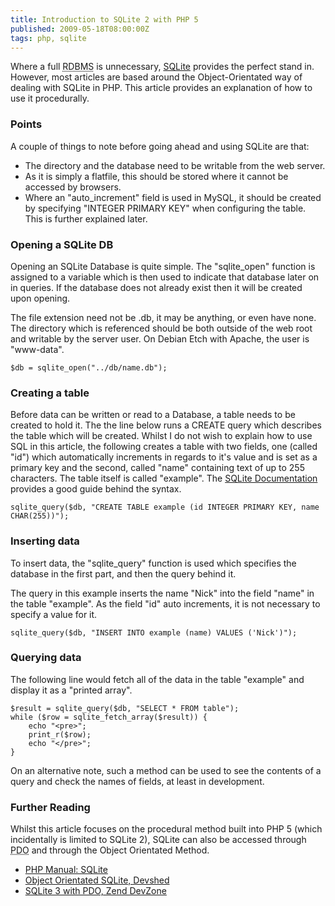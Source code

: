 ```yaml
---
title: Introduction to SQLite 2 with PHP 5
published: 2009-05-18T08:00:00Z
tags: php, sqlite
---
```


Where a full <acronym title="Relational Database Management System">RDBMS</acronym> is unnecessary, [SQLite](http://www.sqlite.org/) provides the perfect stand in. However, most articles are based around the Object-Orientated way of dealing with SQLite in PHP. This article provides an explanation of how to use it procedurally.

### Points

A couple of things to note before going ahead and using SQLite are that:

* The directory and the database need to be writable from the web server.</li>
* As it is simply a flatfile, this should be stored where it cannot be accessed by browsers.
* Where an "auto_increment" field is used in MySQL, it should be created by specifying "INTEGER PRIMARY KEY" when configuring the table. This is further explained later.

### Opening a SQLite DB

Opening an SQLite Database is quite simple. The "sqlite_open" function is assigned to a variable which is then used to indicate that database later on in queries. If the database does not already exist then it will be created upon opening.

The file extension need not be .db, it may be anything, or even have none. The directory which is referenced should be both outside of the web root and writable by the server user. On Debian Etch with Apache, the user is "www-data".

	$db = sqlite_open("../db/name.db");

### Creating a table

Before data can be written or read to a Database, a table needs to be created to hold it. The the line below runs a CREATE query which describes the table which will be created. Whilst I do not wish to explain how to use SQL in this article, the following creates a table with two fields, one (called "id") which automatically increments in regards to it's value and is set as a primary key and the second, called "name" containing text of up to 255 characters. The table itself is called "example". The [SQLite Documentation](http://www.sqlite.org/lang.html) provides a good guide behind the syntax.

	sqlite_query($db, "CREATE TABLE example (id INTEGER PRIMARY KEY, name CHAR(255))");

### Inserting data

To insert data, the "sqlite_query" function is used which specifies the database in the first part, and then the query behind it.

The query in this example inserts the name "Nick" into the field "name" in the table "example". As the field "id" auto increments, it is not necessary to specify a value for it.

	sqlite_query($db, "INSERT INTO example (name) VALUES ('Nick')");

### Querying data

The following line would fetch all of the data in the table "example" and display it as a "printed array".


	$result = sqlite_query($db, "SELECT * FROM table");
	while ($row = sqlite_fetch_array($result)) {
		echo "<pre>";
		print_r($row);
		echo "</pre>";
	}

On an alternative note, such a method can be used to see the contents of a query and check the names of fields, at least in development.

### Further Reading

Whilst this article focuses on the procedural method built into PHP 5 (which incidentally is limited to SQLite 2), SQLite can also be accessed through <acronym title="PHP Data Objects">PDO</acronym> and through the Object Orientated Method.

* [PHP Manual: SQLite](http://php.net/sqlite)
* [Object Orientated SQLite, Devshed](http://www.devshed.com/c/a/PHP/Introduction-to-Using-SQLite-with-PHP-5/)
* [SQLite 3 with PDO, Zend DevZone](http://devzone.zend.com/article/863)

